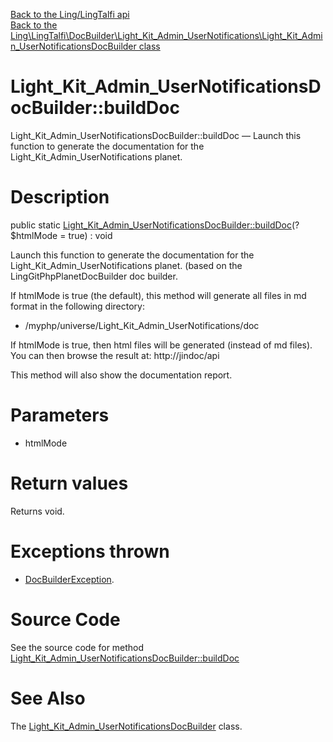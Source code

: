 [Back to the Ling/LingTalfi api](https://github.com/lingtalfi/LingTalfi/blob/master/doc/api/Ling/LingTalfi.md)<br>
[Back to the Ling\LingTalfi\DocBuilder\Light_Kit_Admin_UserNotifications\Light_Kit_Admin_UserNotificationsDocBuilder class](https://github.com/lingtalfi/LingTalfi/blob/master/doc/api/Ling/LingTalfi/DocBuilder/Light_Kit_Admin_UserNotifications/Light_Kit_Admin_UserNotificationsDocBuilder.md)


Light_Kit_Admin_UserNotificationsDocBuilder::buildDoc
================



Light_Kit_Admin_UserNotificationsDocBuilder::buildDoc — Launch this function to generate the documentation for the Light_Kit_Admin_UserNotifications planet.




Description
================


public static [Light_Kit_Admin_UserNotificationsDocBuilder::buildDoc](https://github.com/lingtalfi/LingTalfi/blob/master/doc/api/Ling/LingTalfi/DocBuilder/Light_Kit_Admin_UserNotifications/Light_Kit_Admin_UserNotificationsDocBuilder/buildDoc.md)(?$htmlMode = true) : void




Launch this function to generate the documentation for the Light_Kit_Admin_UserNotifications planet.
(based on the LingGitPhpPlanetDocBuilder doc builder.

If htmlMode is true (the default),
this method will generate all files in md format in the following directory:

- /myphp/universe/Light_Kit_Admin_UserNotifications/doc



If htmlMode is true,
then html files will be generated (instead of md files).
You can then browse the result at: http://jindoc/api



This method will also show the documentation report.




Parameters
================


- htmlMode

    


Return values
================

Returns void.


Exceptions thrown
================

- [DocBuilderException](https://github.com/lingtalfi/DocTools/blob/master/doc/api/Ling/DocTools/Exception/DocBuilderException.md).&nbsp;







Source Code
===========
See the source code for method [Light_Kit_Admin_UserNotificationsDocBuilder::buildDoc](https://github.com/lingtalfi/LingTalfi/blob/master/DocBuilder/Light_Kit_Admin_UserNotifications/Light_Kit_Admin_UserNotificationsDocBuilder.php#L45-L241)


See Also
================

The [Light_Kit_Admin_UserNotificationsDocBuilder](https://github.com/lingtalfi/LingTalfi/blob/master/doc/api/Ling/LingTalfi/DocBuilder/Light_Kit_Admin_UserNotifications/Light_Kit_Admin_UserNotificationsDocBuilder.md) class.



